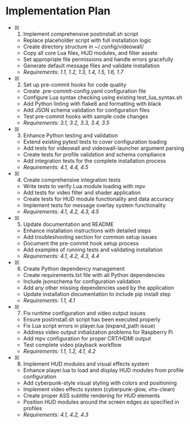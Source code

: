 # Implementation Plan

- [x] 1. Implement comprehensive postinstall.sh script
  - Replace placeholder script with full installation logic
  - Create directory structure in ~/.config/videowall/
  - Copy all core Lua files, HUD modules, and filter assets
  - Set appropriate file permissions and handle errors gracefully
  - Generate default message files and validate installation
  - _Requirements: 1.1, 1.2, 1.3, 1.4, 1.5, 1.6, 1.7_

- [x] 2. Set up pre-commit hooks for code quality
  - Create .pre-commit-config.yaml configuration file
  - Configure Lua syntax checking using existing test_lua_syntax.sh
  - Add Python linting with flake8 and formatting with black
  - Add JSON schema validation for configuration files
  - Test pre-commit hooks with sample code changes
  - _Requirements: 3.1, 3.2, 3.3, 3.4, 3.5_

- [x] 3. Enhance Python testing and validation
  - Extend existing pytest tests to cover configuration loading
  - Add tests for videowall and videowall-launcher argument parsing
  - Create tests for profile validation and schema compliance
  - Add integration tests for the complete installation process
  - _Requirements: 4.1, 4.4, 4.5_

- [x] 4. Create comprehensive integration tests
  - Write tests to verify Lua module loading with mpv
  - Add tests for video filter and shader application
  - Create tests for HUD module functionality and data accuracy
  - Implement tests for message overlay system functionality
  - _Requirements: 4.1, 4.2, 4.3, 4.5_

- [x] 5. Update documentation and README
  - Enhance installation instructions with detailed steps
  - Add troubleshooting section for common setup issues
  - Document the pre-commit hook setup process
  - Add examples of running tests and validating installation
  - _Requirements: 4.1, 4.2, 4.3, 4.4_

- [x] 6. Create Python dependency management
  - Create requirements.txt file with all Python dependencies
  - Include jsonschema for configuration validation
  - Add any other missing dependencies used by the application
  - Update installation documentation to include pip install step
  - _Requirements: 1.1, 4.1_

- [x] 7. Fix runtime configuration and video output issues
  - Ensure postinstall.sh script has been executed properly
  - Fix Lua script errors in player.lua (expand_path issue)
  - Address video output initialization problems for Raspberry Pi
  - Add mpv configuration for proper CRT/HDMI output
  - Test complete video playback workflow
  - _Requirements: 1.1, 1.2, 4.1, 4.2_

- [x] 8. Implement HUD modules and visual effects system
  - Enhance player.lua to load and display HUD modules from profile configuration
  - Add cyberpunk-style visual styling with colors and positioning
  - Implement video effects system (cyberpunk-glow, vhs-clean)
  - Create proper ASS subtitle rendering for HUD elements
  - Position HUD modules around the screen edges as specified in profiles
  - _Requirements: 4.1, 4.2, 4.3_
